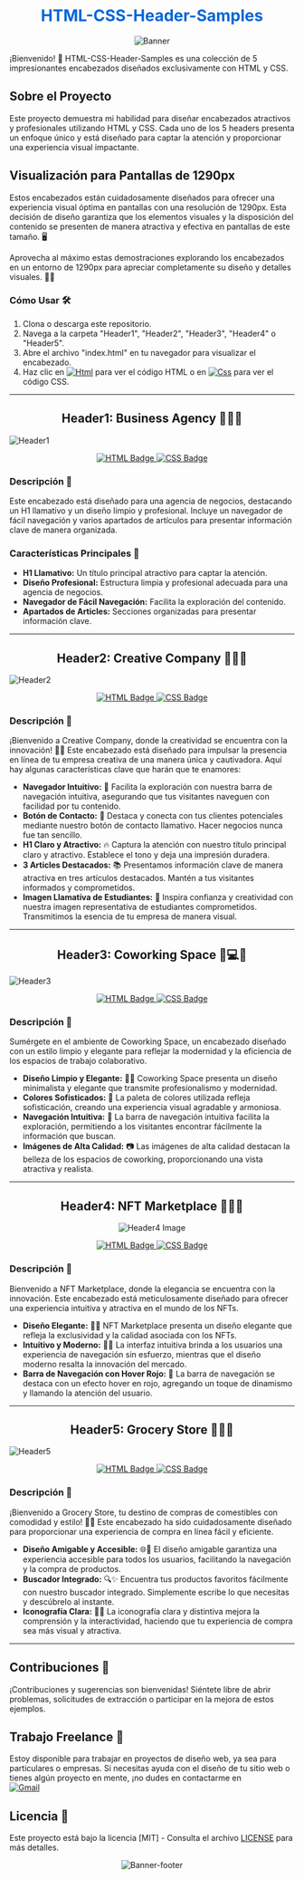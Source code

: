 <h1 align="center" style="color: #0366d6;">
  HTML-CSS-Header-Samples
</h1>

<p align="center">
  <img src="banner.png" alt="Banner">
</p>


¡Bienvenido! 🚀 HTML-CSS-Header-Samples es una colección de 5 impresionantes encabezados diseñados exclusivamente con HTML y CSS.

## Sobre el Proyecto

Este proyecto demuestra mi habilidad para diseñar encabezados atractivos y profesionales utilizando HTML y CSS. Cada uno de los 5 headers presenta un enfoque único y está diseñado para captar la atención y proporcionar una experiencia visual impactante.

## Visualización para Pantallas de 1290px

Estos encabezados están cuidadosamente diseñados para ofrecer una experiencia visual óptima en pantallas con una resolución de 1290px. Esta decisión de diseño garantiza que los elementos visuales y la disposición del contenido se presenten de manera atractiva y efectiva en pantallas de este tamaño. 🖥️

Aprovecha al máximo estas demostraciones explorando los encabezados en un entorno de 1290px para apreciar completamente su diseño y detalles visuales. 🌈✨

### Cómo Usar 🛠️

1. Clona o descarga este repositorio.
2. Navega a la carpeta "Header1", "Header2", "Header3", "Header4" o "Header5".
3. Abre el archivo "index.html" en tu navegador para visualizar el encabezado.
4. Haz clic en [![Html](https://img.shields.io/badge/HTML-white?style=for-the-badge&logo=html5&logoColor=white&labelColor=black&color=%23E34F26)]() para ver el código HTML o en [![Css](https://img.shields.io/badge/css-white?style=for-the-badge&logo=css3&logoColor=white&labelColor=black&color=blue)]() para ver el código CSS.

---
<h2 align="center">
  Header1: Business Agency 🏢💼✨
</h2>

![Header1](Header1/img/Business_Agency.png)

<p align="center">
  <a href="Header1/index.html">
    <img src="https://img.shields.io/badge/HTML-white?style=for-the-badge&logo=html5&logoColor=white&labelColor=black&color=%23E34F26" alt="HTML Badge">
  </a>
  <a href="Header1/style.css">
    <img src="https://img.shields.io/badge/css-white?style=for-the-badge&logo=css3&logoColor=white&labelColor=black&color=blue" alt="CSS Badge">
  </a>
</p>

### Descripción 📝

Este encabezado está diseñado para una agencia de negocios, destacando un H1 llamativo y un diseño limpio y profesional. Incluye un navegador de fácil navegación y varios apartados de artículos para presentar información clave de manera organizada.

### Características Principales 🌟

- **H1 Llamativo:** Un título principal atractivo para captar la atención.
- **Diseño Profesional:** Estructura limpia y profesional adecuada para una agencia de negocios.
- **Navegador de Fácil Navegación:** Facilita la exploración del contenido.
- **Apartados de Articles:** Secciones organizadas para presentar información clave.

---

<h2 align="center">
  Header2: Creative Company 🎨💡🚀
</h2>


![Header2](Header2/img/Creative_Company.png)

<p align="center">
  <a href="Header2/index.html">
    <img src="https://img.shields.io/badge/HTML-white?style=for-the-badge&logo=html5&logoColor=white&labelColor=black&color=%23E34F26" alt="HTML Badge">
  </a>
  <a href="Header2/style.css">
    <img src="https://img.shields.io/badge/css-white?style=for-the-badge&logo=css3&logoColor=white&labelColor=black&color=blue" alt="CSS Badge">
  </a>
</p>


### Descripción 📝

¡Bienvenido a Creative Company, donde la creatividad se encuentra con la innovación! 🎨✨ Este encabezado está diseñado para impulsar la presencia en línea de tu empresa creativa de una manera única y cautivadora. Aquí hay algunas características clave que harán que te enamores:

- **Navegador Intuitivo:** 🚀 Facilita la exploración con nuestra barra de navegación intuitiva, asegurando que tus visitantes naveguen con facilidad por tu contenido.
- **Botón de Contacto:** 💬 Destaca y conecta con tus clientes potenciales mediante nuestro botón de contacto llamativo. Hacer negocios nunca fue tan sencillo.
- **H1 Claro y Atractivo:** 🔥 Captura la atención con nuestro título principal claro y atractivo. Establece el tono y deja una impresión duradera.
- **3 Articles Destacados:** 📚 Presentamos información clave de manera atractiva en tres artículos destacados. Mantén a tus visitantes informados y comprometidos.
- **Imagen Llamativa de Estudiantes:** 🌟 Inspira confianza y creatividad con nuestra imagen representativa de estudiantes comprometidos. Transmitimos la esencia de tu empresa de manera visual.

---

<h2 align="center">
  Header3: Coworking Space 🏢💻✨
</h2>


![Header3](Header3/img/Coworking_Space.png)

<p align="center">
  <a href="Header3/index.html">
    <img src="https://img.shields.io/badge/HTML-white?style=for-the-badge&logo=html5&logoColor=white&labelColor=black&color=%23E34F26" alt="HTML Badge">
  </a>
  <a href="Header3/style.css">
    <img src="https://img.shields.io/badge/css-white?style=for-the-badge&logo=css3&logoColor=white&labelColor=black&color=blue" alt="CSS Badge">
  </a>
</p>


### Descripción 📝

Sumérgete en el ambiente de Coworking Space, un encabezado diseñado con un estilo limpio y elegante para reflejar la modernidad y la eficiencia de los espacios de trabajo colaborativo.

- **Diseño Limpio y Elegante:** 💼✨ Coworking Space presenta un diseño minimalista y elegante que transmite profesionalismo y modernidad.
- **Colores Sofisticados:** 🎨 La paleta de colores utilizada refleja sofisticación, creando una experiencia visual agradable y armoniosa.
- **Navegación Intuitiva:** 🚀 La barra de navegación intuitiva facilita la exploración, permitiendo a los visitantes encontrar fácilmente la información que buscan.
- **Imágenes de Alta Calidad:** 📷 Las imágenes de alta calidad destacan la belleza de los espacios de coworking, proporcionando una vista atractiva y realista.

---

<h2 align="center">
  Header4: NFT Marketplace 💎🚀🎨
</h2>


<p align="center">
  <img src="Header4/img/NFT_Marketplace.png" alt="Header4 Image">
</p>


<p align="center">
  <a href="Header4/index.html">
    <img src="https://img.shields.io/badge/HTML-white?style=for-the-badge&logo=html5&logoColor=white&labelColor=black&color=%23E34F26" alt="HTML Badge">
  </a>
  <a href="Header4/style.css">
    <img src="https://img.shields.io/badge/css-white?style=for-the-badge&logo=css3&logoColor=white&labelColor=black&color=blue" alt="CSS Badge">
  </a>
</p>


### Descripción 📝

Bienvenido a NFT Marketplace, donde la elegancia se encuentra con la innovación. Este encabezado está meticulosamente diseñado para ofrecer una experiencia intuitiva y atractiva en el mundo de los NFTs.

- **Diseño Elegante:** 💎✨ NFT Marketplace presenta un diseño elegante que refleja la exclusividad y la calidad asociada con los NFTs.
- **Intuitivo y Moderno:** 🚀💡 La interfaz intuitiva brinda a los usuarios una experiencia de navegación sin esfuerzo, mientras que el diseño moderno resalta la innovación del mercado.
- **Barra de Navegación con Hover Rojo:** 🚨 La barra de navegación se destaca con un efecto hover en rojo, agregando un toque de dinamismo y llamando la atención del usuario.

---

<h2 align="center">
  Header5: Grocery Store 🛒🍏🍓
</h2>


![Header5](Header5/img/Grocery_Store.png) 

<p align="center">
  <a href="Header5/index.html">
    <img src="https://img.shields.io/badge/HTML-white?style=for-the-badge&logo=html5&logoColor=white&labelColor=black&color=%23E34F26" alt="HTML Badge">
  </a>
  <a href="Header5/style.css">
    <img src="https://img.shields.io/badge/css-white?style=for-the-badge&logo=css3&logoColor=white&labelColor=black&color=blue" alt="CSS Badge">
  </a>
</p>


### Descripción 📝

¡Bienvenido a Grocery Store, tu destino de compras de comestibles con comodidad y estilo! 🛒🍏 Este encabezado ha sido cuidadosamente diseñado para proporcionar una experiencia de compra en línea fácil y eficiente.

- **Diseño Amigable y Accesible:** 🌐💙 El diseño amigable garantiza una experiencia accesible para todos los usuarios, facilitando la navegación y la compra de productos.
- **Buscador Integrado:** 🔍✨ Encuentra tus productos favoritos fácilmente con nuestro buscador integrado. Simplemente escribe lo que necesitas y descúbrelo al instante.
- **Iconografía Clara:** 🌈💡 La iconografía clara y distintiva mejora la comprensión y la interactividad, haciendo que tu experiencia de compra sea más visual y atractiva.

---

## Contribuciones 🤝

¡Contribuciones y sugerencias son bienvenidas! Siéntete libre de abrir problemas, solicitudes de extracción o participar en la mejora de estos ejemplos.

## Trabajo Freelance 💼

Estoy disponible para trabajar en proyectos de diseño web, ya sea para particulares o empresas. Si necesitas ayuda con el diseño de tu sitio web o tienes algún proyecto en mente, ¡no dudes en contactarme en 
<br>
[![Gmail](https://img.shields.io/badge/Email%20personal-white?style=for-the-badge&logo=gmail&logoColor=white&label=ferrancolllopez%40gmail.com&labelColor=black&color=%23EA4335)](ferrancolllopez@gmail.com)


## Licencia 📜

Este proyecto está bajo la licencia [MIT] - Consulta el archivo [LICENSE](LICENSE) para más detalles.

<p align="center">
  <img src="banner-footer.png" alt="Banner-footer">
</p>
